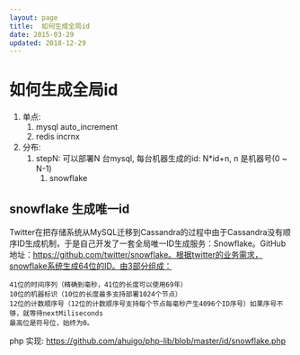 ```yaml
---
layout: page
title:	如何生成全局id
date: 2015-03-29
updated: 2018-12-29
---
```

# 如何生成全局id
1. 单点:
	1. mysql auto_increment
	2. redis incrnx
2. 分布:
	1. stepN: 可以部署N 台mysql, 每台机器生成的id: N*id+n, n 是机器号(0 ~ N-1)
		1. snowflake

## snowflake 生成唯一id
Twitter在把存储系统从MySQL迁移到Cassandra的过程中由于Cassandra没有顺序ID生成机制，于是自己开发了一套全局唯一ID生成服务：Snowflake。GitHub地址：https://github.com/twitter/snowflake。根据twitter的业务需求，snowflake系统生成64位的ID。由3部分组成：

	41位的时间序列（精确到毫秒，41位的长度可以使用69年）
	10位的机器标识（10位的长度最多支持部署1024个节点）
	12位的计数顺序号（12位的计数顺序号支持每个节点每毫秒产生4096个ID序号）如果序号不够，就等待nextMiliseconds
	最高位是符号位，始终为0。

php 实现: https://github.com/ahuigo/php-lib/blob/master/id/snowflake.php
